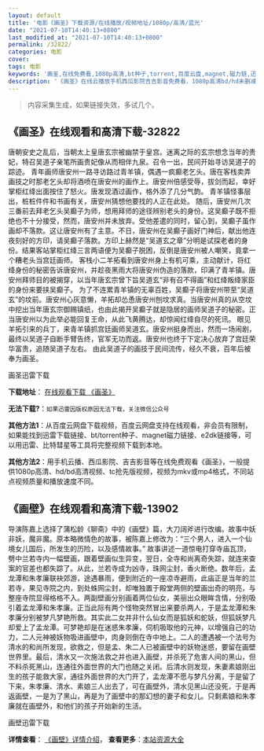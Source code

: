 ```yaml
---
layout: default
title: '电影《画圣》下载资源/在线播放/视频地址/1080p/高清/蓝光'
date: "2021-07-10T14:40:13+0800"
last_modified_at: "2021-07-10T14:40:13+0800"
permalink: /32822/
categories: 电影
cover:
tags: 电影
keywords: '画圣,在线免费看,1080p高清,bt种子,torrent,百度云盘,magnet,磁力链,迅雷下载资源'
description: '《画圣》在线云播放手机西瓜影院吉吉影音免费看，1080p高清bd/hd未删减完整版和tc抢先枪版，mkv/mp4格式，附带bt/torrent种子、magnet/磁力链、百度云盘、网盘资源迅雷下载链接'
---
```


>内容采集生成，如果链接失效，多试几个。


## 《画圣》在线观看和高清下载-32822

唐朝安史之乱后，当朝太上皇唐玄宗被幽禁于皇宫。迷离之际的玄宗想念当年的贵妃，特召吴道子亲笔所画贵妃像从而相伴九泉。召令一出，民间开始寻访吴道子的踪迹。 青年画师唐安州一路寻访路过青羊镇，偶遇一疯癫老乞头。唐在客栈卖弄画技之时那老乞头却将酒喷在唐安州的画作上。唐安州倍感受辱，拔剑而起，幸好掌柜红绛出面按住了怒火。唐发现酒过画作，格外添了几分气韵。 青羊镇怪事层出，桩桩件件和书画有关，唐安州猜想他要找的人正在此处。 随后，唐安州几次三番前去拜老乞头吴癫子为师，想用拜师的途径辨别老头的身份。这吴癫子既不拒绝也不十分接受，然而，唐安州并未放弃。受他差遣的同时，留心到，吴癫子虽作画却不落款。这让唐安州有了主意。不日，唐安州在吴癫子画好门神后，献出他连夜刻好的方印，请吴癫子落款。方印上赫然是&ldquo;吴道玄之章&rdquo;分明是试探老者的身份。结果客站掌柜红绛三言两语便为吴癫子脱困，反倒是唐安州被人嘲笑，竟拿一个糟老头当宫廷画师。 客栈小二羊拓看到唐安州身上有机可乘，主动献计，将红绛身份的秘密告诉唐安州，并趁夜黑雨大将唐安州伪造的落款，印满了青羊镇。唐安州拜师目的被揭穿，以当年唐玄宗曾下旨吴道玄“非有召不得画”和红绛叛绛家臣的身份来要挟吴癫子。 为了不连累青羊镇的无辜百姓，吴癫子将唐安州带至&ldquo;吴道玄&rdquo;的坟前。唐安州心灰意懒，羊拓却怂恿唐安州刨坟求真。当唐安州真的从空坟中挖出当年唐玄宗御赐镇纸，也由此揭开吴癫子就是隐居的画师吴道子的秘密。正当唐安州以为此举必能回复王命，从此飞黄腾达，却惊闻红绛自尽的死讯。 眼见羊拓引来的兵丁，来青羊镇抓宫廷画师吴道玄。唐安州挺身而出，然而一场闹剧，最终以吴道子自断手臂告终，官军无功而返。唐安州也终于下定决心放弃了宫廷荣华富贵，追随吴道子左右。 由此吴道子的画技于民间流传，经久不衰，百年后被奉为画圣。</p>


画圣迅雷下载

**下载地址**： [在线观看下载 《画圣》](https://www.993dy.com//vod-detail-id-15950.html) 


**无法下载?**：`如果迅雷因版权原因无法下载，关注微信公众号 `

**其他方法1**：从百度云网盘下载视频，百度云网盘支持在线观看，非会员有限制，如果能找到迅雷下载链接、bt/torrent种子、magnet磁力链接、e2dk链接等，可以用迅雷、比特彗星等工具将完整视频下载到本地。

**其他方法2**：用手机云播、西瓜影院、吉吉影音等在线免费观看《画圣》，一般提供1080p高清、hd/bd高清视频、tc抢先版视频，视频为mkv或mp4格式，不同站点视频质量和播放速度不同。


## 《画壁》在线观看和高清下载-13902

导演陈嘉上选择了蒲松龄《聊斋》中的《画壁》篇，大刀阔斧进行改编。故事中妖非妖，魔非魔。原本略微情色的故事，被陈嘉上修改为：&ldquo;三个男人，进入一个仙境女儿国后，所发生的历险，以及感情故事。&rdquo; 故事讲述一道惊电打穿寺庙瓦顶，劈中兰若寺内一幅壁画，跟着壁画似生异变，翌日，全寺和尚离奇失踪，就连来查案的官差也都失踪了。从此，兰若寺成为凶寺，珠网尘封，香火断绝。数年后，孟龙潭和朱孝廉联袂郊游，途遇暴雨，便到附近的一座凉寺避雨，此庙正是当年的兰若寺，果见寺院之内，到处蛛网尘封，却唯独置于殿堂两侧的壁画出奇的明亮，与整座寺院显得格格不入。两副壁画分别画着两位仙女，美丽出众眼眸含情，分别吸引着孟龙潭和朱孝廉。正当此际有两个怪物突然冒出来要杀两人，于是孟龙潭和朱孝廉分别被梦凡梦艳所救。其实此二女并非什么仙女而是狐妖和蛇妖，但狐妖梦凡却爱上了孟龙潭。可梦艳却是在迷惑朱孝廉，伺机吸取他的元神，以增强自己的功力，二人元神被妖物吸进画壁中，肉身则倒在寺中地上。二人的遭遇被一个法号为清水的和尚所发现，欲救之，但是孟、朱二人已被画壁中的妖物迷惑，要留在画壁世界里。最后，清水又一次施法救之并也进入画壁，并杀死了危害人间的黑山，但不料杀死黑山，连通往外面世界的大门也随之关闭。后清水则发现，朱妻素娘刚出生的孩子能救大家，通往外面世界的大门开了，孟龙潭不愿与梦凡分离，于是留了下来，朱孝廉、清水、素娘三人出去了，可在画壁外，清水见黑山还没死，于是再返画壁，一是为了黑山，再是为了画壁中的那幻想的妻子和女儿。只剩素娘和朱孝廉就在画壁外，和他们的孩子开始新的生活。


画壁迅雷下载

**详情查看**： [《画壁》详情介绍](/movie/13902/)， **查看更多**：[本站资源大全](/movie/t/all/)

